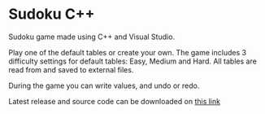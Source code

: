 # Sudoku C++
Sudoku game made using C++ and Visual Studio.

Play one of the default tables or create your own. The game includes 3 difficulty settings for default tables: Easy, Medium and Hard.
All tables are read from and saved to external files.

During the game you can write values, and undo or redo.

Latest release and source code can be downloaded on [this link](https://github.com/mmmdule/Sudoku-CPP/releases/tag/test-release)
